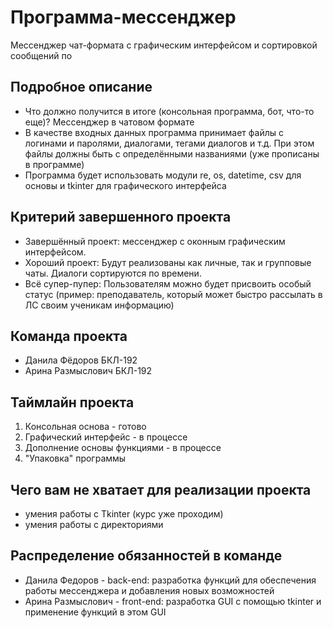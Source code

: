 # Программа-мессенджер

Мессенджер чат-формата с графическим интерфейсом и сортировкой сообщений по 

## Подробное описание

- Что должно получится в итоге (консольная программа, бот, что-то еще)?
Мессенджер в чатовом формате
- В качестве входных данных программа принимает файлы с логинами и паролями, диалогами, тегами диалогов и т.д. При этом файлы должны быть с определёнными названиями (уже прописаны в программе)
- Программа будет использовать модули re, os, datetime, csv для основы и tkinter для графического интерфейса

## Критерий завершенного проекта

- Завершённый проект: мессенджер с оконным графическим интерфейсом. 
- Хороший проект: Будут реализованы как личные, так и групповые чаты. Диалоги сортируются по времени.
- Всё супер-пупер: Пользователям можно будет присвоить особый статус (пример: преподаватель, который может быстро рассылать в ЛС своим ученикам информацию)

## Команда проекта

- Данила Фёдоров БКЛ-192
- Арина Размыслович БКЛ-192

## Таймлайн проекта

1. Консольная основа - готово
2. Графический интерфейс - в процессе
3. Дополнение основы функциями - в процессе
4. "Упаковка" программы

## Чего вам не хватает для реализации проекта

- умения работы с Tkinter (курс уже проходим)
- умения работы с директориями

## Распределение обязанностей в команде

- Данила Федоров - back-end: разработка функций для обеспечения работы мессенджера и добавления новых возможностей 
- Арина Размыслович - front-end: разработка GUI с помощью tkinter и применение функций в этом GUI
